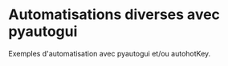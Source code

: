 # Automatisations diverses avec pyautogui

Exemples d'automatisation avec pyautogui et/ou autohotKey.

